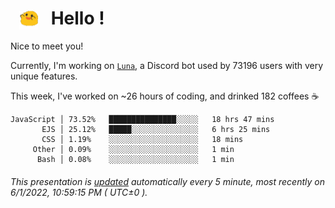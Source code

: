 <h1>   <img src="./spoink.gif" style="vertical-align:middle;" width="30px">   Hello ! </h1>

Nice to meet you!

Currently, I'm working on <a href='https://github.com/Asgarrrr/Luna'>`Luna`</a>, a Discord bot used by 73196 users with very unique features.

This week, I've worked on ~26 hours of coding, and drinked 182 coffees ☕

```
JavaScript │ 73.52%   ███████████████░░░░░   18 hrs 47 mins
       EJS │ 25.12%   █████░░░░░░░░░░░░░░░   6 hrs 25 mins
       CSS │ 1.19%    ░░░░░░░░░░░░░░░░░░░░   18 mins
     Other │ 0.09%    ░░░░░░░░░░░░░░░░░░░░   1 min
      Bash │ 0.08%    ░░░░░░░░░░░░░░░░░░░░   1 min
```

###### This presentation is [updated](https://github.com/Asgarrrr) automatically every 5 minute, most recently on 6/1/2022, 10:59:15 PM ( UTC±0 ).